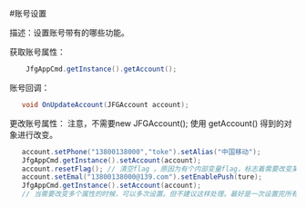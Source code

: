 #账号设置

描述：设置账号带有的哪些功能。

获取账号属性：
```java
    JfgAppCmd.getInstance().getAccount();
 ```
 账号回调：
 ```java
    void OnUpdateAccount(JFGAccount account);
 ```

 更改账号属性：
 注意，不需要new JFGAccount();
 使用 getAccount() 得到的对象进行改变。

 ```java
    account.setPhone("13800138000","toke").setAlias("中国移动");
    JfgAppCmd.getInstance().setAccount(account);
    account.resetFlag(); // 清空flag 。原因为有个内部变量flag，标志着需要改变某个属性。如果不清空，则每次都更改上次修改的内容。
    account.setEmal("13800138000@139.com").setEnablePush(ture);
    JfgAppCmd.getInstance().setAccount(account);  
    // 当需要改变多个属性的时候，可以多次设置。但不建议这样处理。最好是一次设置完所有属性后，在调用一次setAccount；
 ```

